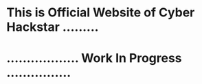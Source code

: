 # This is Official Website of Cyber Hackstar .........
# .................. Work In Progress ................
